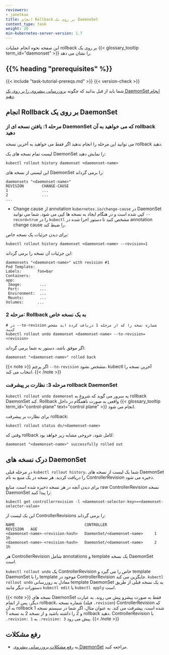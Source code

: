 ```yaml
---
reviewers:
- janetkuo
title: انجام Rollback بر روی یک DaemonSet
content_type: task
weight: 20
min-kubernetes-server-version: 1.7
---
```


<!-- overview -->

این صفحه نحوه انجام عملیات rollback بر روی یک {{< glossary_tooltip term_id="daemonset" >}} را نشان می دهد.


## {{% heading "prerequisites" %}}

{{< include "task-tutorial-prereqs.md" >}} {{< version-check >}}

شما باید از قبل بدانید که چگونه [بروزرسانی پیشروی را بر روی یک DaemonSet انجام دهید](/docs/tasks/manage-daemon/update-daemon-set/).

<!-- steps -->

## انجام Rollback بر روی یک DaemonSet

### مرحله 1: یافتن نسخه ای از DaemonSet که می خواهید به آن rollback دهید

می توانید این مرحله را انجام ندهید اگر فقط می خواهید به آخرین نسخه rollback دهید.

لیست تمام نسخه های یک DaemonSet را نمایش دهید:

```shell
kubectl rollout history daemonset <daemonset-name>
```

این لیستی از نسخه های DaemonSet را برمی گرداند:

```
daemonsets "<daemonset-name>"
REVISION        CHANGE-CAUSE
1               ...
2               ...
...
```

* Change cause از annotation `kubernetes.io/change-cause` در DaemonSet کپی شده است و در هنگام ایجاد به نسخه ها کپی می شود. شما می توانید `--record=true` را در `kubectl` مشخص کنید تا دستور اجرا شده در annotation change cause را ضبط کند.

برای دیدن جزئیات یک نسخه خاص:

```shell
kubectl rollout history daemonset <daemonset-name> --revision=1
```

این جزئیات آن نسخه را برمی گرداند:

```
daemonsets "<daemonset-name>" with revision #1
Pod Template:
Labels:       foo=bar
Containers:
app:
 Image:        ...
 Port:         ...
 Environment:  ...
 Mounts:       ...
Volumes:      ...
```

### مرحله 2: Rollback به یک نسخه خاص

```shell
# در --to-revision شماره نسخه را که از مرحله 1 دریافت کرده اید مشخص کنید
kubectl rollout undo daemonset <daemonset-name> --to-revision=<revision>
```

اگر موفق باشد، دستور به شما برمی گرداند:

```
daemonset "<daemonset-name>" rolled back
```

{{< note >}}
اگر پرچم `--to-revision` مشخص نشود، kubectl آخرین نسخه را انتخاب می کند.
{{< /note >}}

### مرحله 3: نظارت بر پیشرفت rollback DaemonSet

`kubectl rollout undo daemonset` به سرور می گوید که شروع به rollback DaemonSet کند. Rollback واقعی به صورت ناهمگام در داخل {{< glossary_tooltip term_id="control-plane" text="control plane" >}} انجام می شود.

برای نظارت بر پیشرفت rollback:

```shell
kubectl rollout status ds/<daemonset-name>
```

وقتی که rollback کامل شود، خروجی مشابه زیر خواهد بود:

```
daemonset "<daemonset-name>" successfully rolled out
```


<!-- discussion -->

## درک نسخه های DaemonSet

در مرحله قبلی `kubectl rollout history`، شما یک لیست از نسخه های DaemonSet را دریافت کردید. هر نسخه در یک منبع به نام ControllerRevision ذخیره می شود.

برای دیدن آنچه در هر نسخه ذخیره شده است، منابع raw ControllerRevision نسخه DaemonSet را پیدا کنید:

```shell
kubectl get controllerrevision -l <daemonset-selector-key>=<daemonset-selector-value>
```

این یک لیست از ControllerRevisions را برمی گرداند:

```
NAME                               CONTROLLER                     REVISION   AGE
<daemonset-name>-<revision-hash>   DaemonSet/<daemonset-name>     1          1h
<daemonset-name>-<revision-hash>   DaemonSet/<daemonset-name>     2          1h
```

هر ControllerRevision شامل annotations و template یک نسخه DaemonSet است.

`kubectl rollout undo` یک ControllerRevision خاص را می گیرد و template DaemonSet را با template موجود در ControllerRevision جایگزین می کند. `kubectl rollout undo` معادل به روزرسانی template DaemonSet به یک نسخه قبلی از طریق دستورات دیگر مانند `kubectl edit` یا `kubectl apply` است.

{{< note >}}
نسخه های DaemonSet فقط به صورت پیشرو پیش می روند. به عبارت دیگر، پس از اتمام rollback، شماره نسخه (فیلد `.revision`) ControllerRevision که به آن rollback شده است، پیشرفت می کند. به عنوان مثال، اگر شما در سیستم نسخه 1 و 2 را داشته باشید و از نسخه 2 به نسخه 1 rollback دهید، ControllerRevision با `.revision: 1` به `.revision: 3` پیش می رود.
{{< /note >}}

## رفع مشکلات

* به [رفع مشکلات بروزرسانی پیشروی DaemonSet](/docs/tasks/manage-daemon/update-daemon-set/#troubleshooting) مراجعه کنید.
